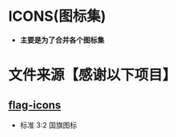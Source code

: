 # ICONS(图标集)
- **主要是为了合并各个图标集**
# 文件来源【感谢以下项目】
## [flag-icons](https://github.com/lipis/flag-icons)
- 标准 3:2 国旗图标
